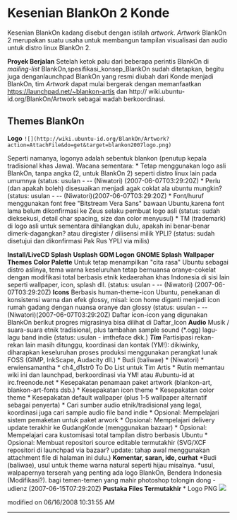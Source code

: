 # Kesenian BlankOn 2 Konde

Kesenian BlankOn kadang disebut dengan istilah *artwork*. *Artwork* BlankOn 2 merupakan suatu usaha untuk membangun tampilan visualisasi dan audio untuk distro linux BlankOn 2.

**Proyek Berjalan**
Setelah ketok palu dari beberapa perintis BlankOn di *mailing-list* BlankOn, ​spesifikasi_konsep_BlankOn sudah ditetapkan, begitu juga dengan ​launchpad
BlankOn yang resmi diubah dari Konde menjadi BlankOn, tim *Artwork* dapat mulai bergerak dengan memanfaatkan ​https://launchpad.net/~blankon-artis dan ​http://
wiki.ubuntu-id.org/BlankOn/Artwork sebagai wadah berkoordinasi.

## Themes BlankOn
**Logo** `![](​http://wiki.ubuntu-id.org/BlankOn/Artwork?action=AttachFile&do=get&target=blankon2007logo.png)`

Seperti namanya, logonya adalah sebentuk blankon (penutup kepala tradisional khas Jawa). Wacana sementara:
    * Tetap menggunakan logo asli BlankOn, tanpa angka (2, untuk BlankOn 2) seperti distro linux lain pada umumnya (status: usulan - -- (Niwatori)
      (2007-06-07T03:29:20Z)
    * Perlu (dan apakah boleh) disesuaikan menjadi agak coklat ala ubuntu mungkin? (status: usulan - -- (Niwatori)(2007-06-07T03:29:20Z)
    * Font/huruf menggunakan font free "Bitstream Vera Sans" bawaan Ubuntu,karena font lama belum dikonfirmasi ke Zeus selaku pembuat logo asli
      (status: sudah dieksekusi, detail char spacing, size dan color menyusul)
    * TM (trademark) di logo asli untuk sementara dihilangkan dulu, apakah ini benar-benar dimerk-dagangkan? atau diregister / dilisensi milik YPLI?
      (status: sudah disetujui dan dikonfirmasi Pak Rus YPLI via milis)

**Install/LiveCD Splash**
**Usplash**
**GDM Logon**
**GNOME Splash**
**Wallpaper**
**Themes**
**Color Palette**
Untuk tetap menampilkan "cita rasa" Ubuntu sebagai distro aslinya, tema warna keseluruhan tetap bernuansa oranye-cokelat dengan modifikasi total berbasis
etnik kedaerahan khas Indonesia di sisi lain seperti wallpaper, icon, splash dll. (status: usulan - -- (Niwatori) (2007-06-07T03:29:20Z)
**Icons**
Berbasis human-theme-icon Ubuntu, penekanan di konsistensi warna dan efek glossy, misal: icon home diganti menjadi icon rumah gadang dengan nuansa oranye
dan glossy (status: usulan - -- (Niwatori)(2007-06-07T03:29:20Z)
Daftar icon-icon yang digunakan BlankOn berikut progres migrasinya bisa dilihat di ​Daftar_Icon
**Audio**
Musik / suara-suara etnik tradisional, plus tambahan sample sound (*.ogg) lagu-lagu band indie (status: usulan - imtheface dkk.)
***Tim***
Partisipasi rekan-rekan lain masih ditunggu, koordinasi dan kontak (YM!): dikiwinky, diharapkan keseluruhan proses produksi menggunakan perangkat lunak
FOSS (GIMP, InkScape, Audacity dll.)
    * Budi (baliwae)
    * (Niwatori)
    * erwiensamantha
    * ch4_d1str0
To Do List untuk Tim Artis
    * Rutin memantau wiki ini dan launchpad, berkoordinasi via YM! atau
      #ubuntu-id at irc.freenode.net
    * Kesepakatan penamaan paket artwork (blankon-art, blankon-art-fonts dsb.)
    * Kesepakatan icon theme
    * Kesepakatan color theme
    * Kesepakatan default wallpaper (plus 1-5 wallpaper alternatif sebagai
      penyerta)
    * Cari sumber audio etnik/tradisional yang legal, koordinasi juga cari
      sample audio file band indie
    * Opsional: Mempelajari sistem pemaketan untuk paket arwork
    * Opsional: Mempelajari delivery update terakhir ke GudangKonde
      (menggunakan bazaar)
    * Opsional: Mempelajari cara kustomisasi total tampilan distro berbasis
      Ubuntu
    * Opsional: Membuat repositori source editable termutakhir (SVG/XCF
      repositori di launchpad via bazaar? update: tahap awal menggunakan
      attachment file di halaman ini dulu.)
**Komentar, saran, ide, curhat**
     *Budi (baliwae), usul untuk theme warna natural seperti hijau misalnya.
     *usul, walpapernya terserah yang penting ada logo BlankOn, Bendera Indonesia (Modifikasi?). bagi temen-temen yang mahir photoshop
     tolongin dong - udienz (2007-06-15T07:29:20Z)
**Pustaka Files Termutakhir**
    * ​Logo PNG ![](http://wiki.ubuntu-id.org/BlankOn/Artwork?action=AttachFile&do=get&target=blankon2007logo.png)

modified on 06/16/2008 10:31:55 AM



---

